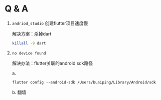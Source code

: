 # Q & A

1. `andriod_studio` 创建flutter项目速度慢

   解决方案：杀掉dart

   ```bash
   killall -9 dart
   ```

2. `no device found`

   解决办法：flutter关联的android sdk路径

   a.

   ```
   flutter config --android-sdk /Users/buaiping/Library/Android/sdk
   ```

   b. 翻墙

